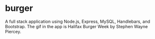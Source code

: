 # burger

A full stack application using Node.js, Express, MySQL, Handlebars, and Bootstrap.  The gif in the app is Halifax Burger Week
by Stephen Wayne Piercey.
